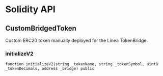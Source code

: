 # Solidity API

## CustomBridgedToken

Custom ERC20 token manually deployed for the Linea TokenBridge.

### initializeV2

```solidity
function initializeV2(string _tokenName, string _tokenSymbol, uint8 _tokenDecimals, address _bridge) public
```

